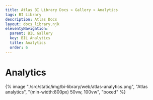 ```yaml
---
title: Atlas BI Library Docs » Gallery » Analytics
tags: BI Library
description: Atlas Docs
layout: docs_library.njk
eleventyNavigation:
  parent: BIL Gallery
  key: BIL Analytics
  title: Analytics
  order: 6
---
```


# Analytics

{% image "./src/static/img/bi-library/web/atlas-analytics.png", "Atlas analytics", "(min-width:800px) 50vw, 100vw", "boxed" %}
